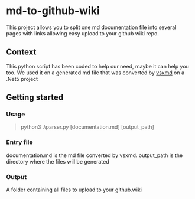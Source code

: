 # md-to-github-wiki
This project allows you to split one md documentation file into several pages with links allowing easy upload to your github wiki repo.

## Context
This python script has been coded to help our need, maybe it can help you too.
We used it on a generated md file that was converted by [vsxmd](https://github.com/lijunle/Vsxmd) on a .Net5 project

## Getting started

### Usage
> python3 .\parser.py [documentation.md] [output_path]

### Entry file
documentation.md is the md file converted by vsxmd.
output_path is the directory where the files will be generated

### Output
A folder containing all files to upload to your github.wiki
